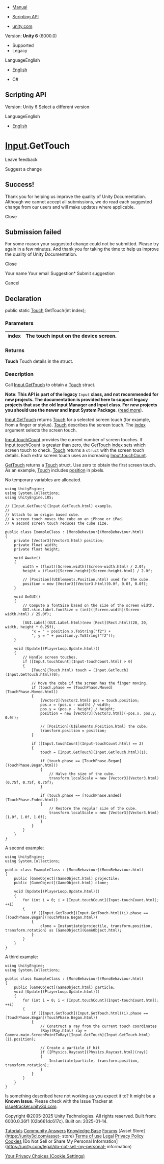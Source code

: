 [ ]()

  * [Manual](../Manual/index.html)
  * [Scripting API](../ScriptReference/index.html)

  * [unity.com](https://unity.com/)

Version: **Unity 6** (6000.0)

  * Supported
  * Legacy

LanguageEnglish

  * [English]()

  * C#

[ ](https://docs.unity3d.com)

## Scripting API

Version: Unity 6 Select a different version

LanguageEnglish

  * [English]()

#  [Input](Input.html).GetTouch

Leave feedback

Suggest a change

## Success!

Thank you for helping us improve the quality of Unity Documentation. Although
we cannot accept all submissions, we do read each suggested change from our
users and will make updates where applicable.

Close

## Submission failed

For some reason your suggested change could not be submitted. Please <a>try
again</a> in a few minutes. And thank you for taking the time to help us
improve the quality of Unity Documentation.

Close

Your name Your email Suggestion* Submit suggestion

Cancel

[ ]()

## Declaration

public static [Touch](Touch.html) GetTouch(int index);

### Parameters

index | The touch input on the device screen.  
---|---  
  
### Returns

**Touch** Touch details in the struct.

### Description

Call [Input.GetTouch](Input.GetTouch.html) to obtain a [Touch](Touch.html)
struct.

**Note: This API is part of the legacy** `Input` **class, and not recommended
for new projects. The documentation is provided here to support legacy
projects that use the old Input Manager and Input class. For new projects you
should use the newer and Input System Package**. ([read
more](../Manual/Input.html)).  
  
[Input.GetTouch](Input.GetTouch.html) returns [Touch](Touch.html) for a
selected screen touch (for example, from a finger or stylus).
[Touch](Touch.html) describes the screen touch. The [index](Input-index.html)
argument selects the screen touch.  
  
[Input.touchCount](Input-touchCount.html) provides the current number of
screen touches. If [Input.touchCount](Input-touchCount.html) is greater than
zero, the [GetTouch](Input.GetTouch.html) [index](Input-index.html) sets which
screen touch to check. [Touch](Touch.html) returns a `struct` with the screen
touch details. Each extra screen touch uses an increasing
[Input.touchCount](Input-touchCount.html).  
  
[GetTouch](Input.GetTouch.html) returns a [Touch](Touch.html) struct. Use zero
to obtain the first screen touch. As an example, [Touch](Touch.html) includes
[position](Input-position.html) in pixels.  
  
No temporary variables are allocated.

    
    
    using UnityEngine;
    using System.Collections;
    using UnityEngine.iOS;  
      
    // [Input.GetTouch](Input.GetTouch.html) example.
    //
    // Attach to an origin based cube.
    // A screen touch moves the cube on an iPhone or iPad.
    // A second screen touch reduces the cube size.  
      
    public class ExampleClass : [MonoBehaviour](MonoBehaviour.html)
    {
        private [Vector3](Vector3.html) position;
        private float width;
        private float height;  
      
        void Awake()
        {
            width = (float)[Screen.width](Screen-width.html) / 2.0f;
            height = (float)[Screen.height](Screen-height.html) / 2.0f;  
      
            // [Position](UIElements.Position.html) used for the cube.
            position = new [Vector3](Vector3.html)(0.0f, 0.0f, 0.0f);
        }  
      
        void OnGUI()
        {
            // Compute a fontSize based on the size of the screen width.
            GUI.skin.label.fontSize = (int)([Screen.width](Screen-width.html) / 25.0f);  
      
            [GUI.Label](GUI.Label.html)(new [Rect](Rect.html)(20, 20, width, height * 0.25f),
                "x = " + position.x.ToString("f2") +
                ", y = " + position.y.ToString("f2"));
        }  
      
        void [Update](PlayerLoop.Update.html)()
        {
            // Handle screen touches.
            if ([Input.touchCount](Input-touchCount.html) > 0)
            {
                [Touch](Touch.html) touch = [Input.GetTouch](Input.GetTouch.html)(0);  
      
                // Move the cube if the screen has the finger moving.
                if (touch.phase == [TouchPhase.Moved](TouchPhase.Moved.html))
                {
                    [Vector2](Vector2.html) pos = touch.position;
                    pos.x = (pos.x - width) / width;
                    pos.y = (pos.y - height) / height;
                    position = new [Vector3](Vector3.html)(-pos.x, pos.y, 0.0f);  
      
                    // [Position](UIElements.Position.html) the cube.
                    transform.position = position;
                }  
      
                if ([Input.touchCount](Input-touchCount.html) == 2)
                {
                    touch = [Input.GetTouch](Input.GetTouch.html)(1);  
      
                    if (touch.phase == [TouchPhase.Began](TouchPhase.Began.html))
                    {
                        // Halve the size of the cube.
                        transform.localScale = new [Vector3](Vector3.html)(0.75f, 0.75f, 0.75f);
                    }  
      
                    if (touch.phase == [TouchPhase.Ended](TouchPhase.Ended.html))
                    {
                        // Restore the regular size of the cube.
                        transform.localScale = new [Vector3](Vector3.html)(1.0f, 1.0f, 1.0f);
                    }
                }
            }
        }
    }
    

A second example:

    
    
    using UnityEngine;
    using System.Collections;  
      
    public class ExampleClass : [MonoBehaviour](MonoBehaviour.html)
    {
        public [GameObject](GameObject.html) projectile;
        public [GameObject](GameObject.html) clone;  
      
        void [Update](PlayerLoop.Update.html)()
        {
            for (int i = 0; i < [Input.touchCount](Input-touchCount.html); ++i)
            {
                if ([Input.GetTouch](Input.GetTouch.html)(i).phase == [TouchPhase.Began](TouchPhase.Began.html))
                {
                    clone = Instantiate(projectile, transform.position, transform.rotation) as [GameObject](GameObject.html);
                }
            }
        }
    }
    

A third example:

    
    
    using UnityEngine;
    using System.Collections;  
      
    public class ExampleClass : [MonoBehaviour](MonoBehaviour.html)
    {
        public [GameObject](GameObject.html) particle;
        void [Update](PlayerLoop.Update.html)()
        {
            for (int i = 0; i < [Input.touchCount](Input-touchCount.html); ++i)
            {
                if ([Input.GetTouch](Input.GetTouch.html)(i).phase == [TouchPhase.Began](TouchPhase.Began.html))
                {
                    // Construct a ray from the current touch coordinates
                    [Ray](Ray.html) ray = Camera.main.ScreenPointToRay([Input.GetTouch](Input.GetTouch.html)(i).position);  
      
                    // Create a particle if hit
                    if ([Physics.Raycast](Physics.Raycast.html)(ray))
                    {
                        Instantiate(particle, transform.position, transform.rotation);
                    }
                }
            }
        }
    }
    

Is something described here not working as you expect it to? It might be a
**Known Issue**. Please check with the Issue Tracker at
[issuetracker.unity3d.com](https://issuetracker.unity3d.com).

Copyright ©2005-2025 Unity Technologies. All rights reserved. Built from:
6000.0.36f1 (02b661dc617c). Built on: 2025-01-14.

[Tutorials](https://unity3d.com/learn) [Community
Answers](https://answers.unity3d.com) [Knowledge
Base](https://support.unity3d.com/hc/en-us)
[Forums](https://forum.unity3d.com) [Asset Store](https://unity3d.com/asset-
store) [Terms of use](https://docs.unity3d.com/Manual/TermsOfUse.html)
[Legal](https://unity.com/legal) [Privacy
Policy](https://unity.com/legal/privacy-policy)
[Cookies](https://unity.com/legal/cookie-policy) [Do Not Sell or Share My
Personal Information](https://unity.com/legal/do-not-sell-my-personal-
information)

[Your Privacy Choices (Cookie Settings)](javascript:void\(0\);)

